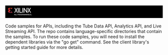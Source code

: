 ![](/images/x_banner.PNG)

Code samples for APIs, including the Tube Data API, Analytics API, and Live Streaming API. 
The repo contains language-specific directories that contain the samples.
To run these code samples, you will need to install the dependent libraries via the "go get" command. See the client library's getting started guide for more details.

